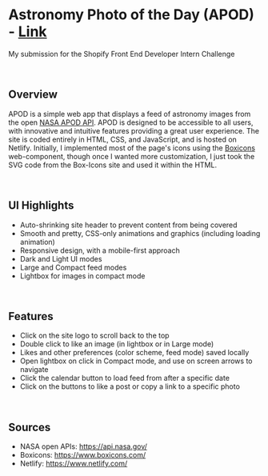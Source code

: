 <h1>Astronomy Photo of the Day (APOD) - <a href="https://apod-spacestagram.netlify.app/">Link</a></h1>
<p>
    My submission for the Shopify Front End Developer Intern Challenge
</p>

<br>
<h2>Overview</h2>
<p>
    APOD is a simple web app that displays a feed of astronomy images from the open <a href="https://api.nasa.gov/">NASA APOD API</a>. APOD is designed to be accessible to all users, with innovative and intuitive features providing a great user experience. The site is coded entirely in HTML, CSS, and JavaScript, and is hosted on Netlify. Initially, I implemented most of the page's icons using the <a href="https://www.boxicons.com">Boxicons</a> web-component, though once I wanted more customization, I just took the SVG code from the Box-Icons site and used it within the HTML.
</p>

<br>
<h2>UI Highlights</h2>
<ul>
    <li>Auto-shrinking site header to prevent content from being covered</li>
    <li>Smooth and pretty, CSS-only animations and graphics (including loading animation)</li>
    <li>Responsive design, with a mobile-first approach</li>
    <li>Dark and Light UI modes</li>
    <li>Large and Compact feed modes</li>
    <li>Lightbox for images in compact mode</li>
</ul>

<br>
<h2>Features</h2>
<ul>
    <li>Click on the site logo to scroll back to the top</li>
    <li>Double click to like an image (in lightbox or in Large mode)</li>
    <li>Likes and other preferences (color scheme, feed mode) saved locally</li>
    <li>Open lightbox on click in Compact mode, and use on screen arrows to navigate</li>
    <li>Click the calendar button to load feed from after a specific date</li> 
    <li>Click on the buttons to like a post or copy a link to a specific photo</li>
</ul>

<br>
<h2>Sources</h2>
<ul>
    <li>NASA open APIs: <a href="https://api.nasa.gov/">https://api.nasa.gov/</a></li>
    <li>Boxicons: <a href="https://boxicons.com">https://www.boxicons.com/</a></li>
    <li>Netlify: <a href="https://www.netlify.com/">https://www.netlify.com/</a></li>
</ul>